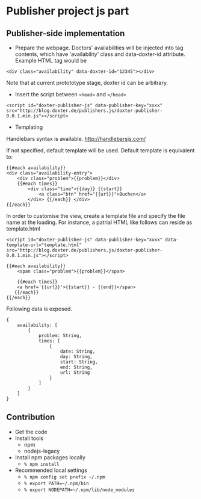 Publisher project js part
=========================


Publisher-side implementation
-----------------------------

- Prepare the webpage.
Doctors' availabilities will be injected into tag contents, which have 'availability' class and data-doxter-id attribute. Example HTML tag would be

```
<div class="availability" data-doxter-id="12345"></div>
```

Note that at current protototype stage, doxter id can be arbitrary.


- Insert the script between `<head>` and `</head>`

```
<script id="doxter-publisher-js" data-publisher-key="xxxx" src="http://blog.doxter.de/publishers.js/doxter-publisher-0.0.1.min.js"></script>
```

- Templating

Handlebars syntax is available. http://handlebarsjs.com/

If not specified, default template will be used. Default template is equivalent to:

    {{#each availability}}
    <div class="availability-entry">
        <div class="problem">{{problem}}</div>
        {{#each times}}
            <div class="time">{{day}} {{start}}
                <a class="btn" href="{{url}}">Buchen</a>
            </div> {{/each}} </div>
    {{/each}}

In order to customise the view, create a template file and specify the file name at the loading. For instance, a patrial HTML like follows can reside as template.html

```
<script id="doxter-publisher-js" data-publisher-key="xxxx" data-template-url="template.html" src="http://blog.doxter.de/publishers.js/doxter-publisher-0.0.1.min.js"></script>
```

    {{#each availability}}
        <span class="problem">{{problem}}</span>

        {{#each times}}
        <a href='{{url}}'>{{start}} - {{end}}</span>
       {{/each}}
    {{/each}}

Following data is exposed.

    {
        availability: [
            {
                problem: String,
                times: [
                    {
                        date: String,
                        day: String,
                        start: String,
                        end: String,
                        url: String
                    }
                ]
            }
        ]
    }



Contribution
------------

- Get the code
- Install tools
    - npm
    - nodejs-legacy
- Install npm packages locally
    - `% npm install`
- Recommended local settings
    - `% npm config set prefix ~/.npm`
    - `% export PATH=~/.npm/bin`
    - `% export NODEPATH=~/.npm/lib/node_modules`
